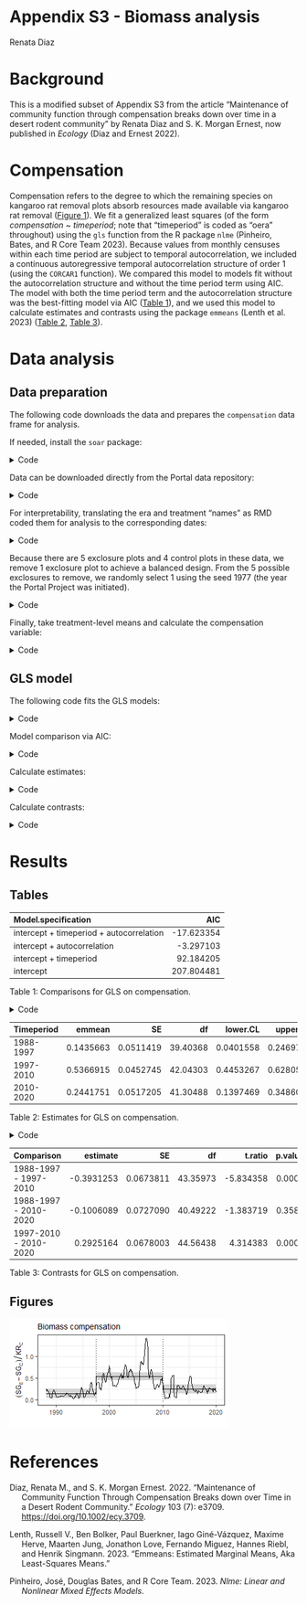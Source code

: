 # Appendix S3 - Biomass analysis
Renata Diaz

# Background

This is a modified subset of Appendix S3 from the article “Maintenance
of community function through compensation breaks down over time in a
desert rodent community” by Renata Diaz and S. K. Morgan Ernest, now
published in *Ecology* (Diaz and Ernest 2022).

# Compensation

Compensation refers to the degree to which the remaining species on
kangaroo rat removal plots absorb resources made available via kangaroo
rat removal ([Figure 1](#fig-plot)). We fit a generalized least squares
(of the form *compensation ~ timeperiod*; note that “timeperiod” is
coded as “oera” throughout) using the `gls` function from the R package
`nlme` (Pinheiro, Bates, and R Core Team 2023). Because values from
monthly censuses within each time period are subject to temporal
autocorrelation, we included a continuous autoregressive temporal
autocorrelation structure of order 1 (using the `CORCAR1` function). We
compared this model to models fit without the autocorrelation structure
and without the time period term using AIC. The model with both the time
period term and the autocorrelation structure was the best-fitting model
via AIC ([Table 1](#tbl-comp)), and we used this model to calculate
estimates and contrasts using the package `emmeans` (Lenth et al. 2023)
([Table 2](#tbl-ests), [Table 3](#tbl-contrasts)).

# Data analysis

## Data preparation

The following code downloads the data and prepares the `compensation`
data frame for analysis.

If needed, install the `soar` package:

<details>
<summary>Code</summary>

``` r
remotes::install_github('diazrenata/soar')
```

</details>

Data can be downloaded directly from the Portal data repository:

<details>
<summary>Code</summary>

``` r
plotl <- get_plot_totals(currency = "biomass")

plot_types <- list_plot_types() %>% filter(plot_type == "EE")
```

</details>

For interpretability, translating the era and treatment “names” as RMD
coded them for analysis to the corresponding dates:

<details>
<summary>Code</summary>

``` r
oera_df <- data.frame(
  oera = c("a_pre_pb", "b_pre_reorg", "c_post_reorg"),
  `Timeperiod` = c("1988-1997", "1997-2010", "2010-2020")
)

oplot_df <- data.frame(oplottype = c("CC", "EE"),
                       `Treatment` = c("Control", "Exclosure"))

contrasts_df <- data.frame(
  contrast = c(
    "a_pre_pb - b_pre_reorg",
    "a_pre_pb - c_post_reorg",
    "b_pre_reorg - c_post_reorg"
  ),
  Comparison = c(
    "1988-1997 - 1997-2010",
    "1988-1997 - 2010-2020",
    "1997-2010 - 2010-2020"
  )
)
```

</details>

Because there are 5 exclosure plots and 4 control plots in these data,
we remove 1 exclosure plot to achieve a balanced design. From the 5
possible exclosures to remove, we randomly select 1 using the seed 1977
(the year the Portal Project was initiated).

<details>
<summary>Code</summary>

``` r
plot_types <- plot_types  %>% 
  filter(plot_type == "EE")

set.seed(1977) 
remove_plot <- sample(plot_types$plot, 1, F) # results in removing plot 19

plotl <- plotl %>%
  filter(plot != remove_plot)
```

</details>

Finally, take treatment-level means and calculate the compensation
variable:

<details>
<summary>Code</summary>

``` r
# Treatment-level means:
treatl <- plots_to_treatment_means(plotl) 

# Format column types
treatl <- treatl %>%
  mutate(censusdate = as.Date(censusdate),
         oera = ordered(oera),
         oplottype = ordered(oplottype))

compensation <- get_compensation(treatl)
```

</details>

## GLS model

The following code fits the GLS models:

<details>
<summary>Code</summary>

``` r
comp_mean_gls <-
  gls(smgran_comp ~ oera,
      correlation = corCAR1(form = ~ period),
      data = compensation)

comp_mean_gls_notime <-
  gls(smgran_comp ~ 1,
      correlation = corCAR1(form = ~ period),
      data = compensation)

comp_mean_gls_noautoc <-
  gls(smgran_comp ~ oera, data = compensation)

comp_mean_null <- gls(smgran_comp ~ 1, data = compensation)
```

</details>

Model comparison via AIC:

<details>
<summary>Code</summary>

``` r
compensation_comparison <- data.frame(
  `Model specification` = c(
    "intercept + timeperiod + autocorrelation",
    "intercept + autocorrelation",
    "intercept + timeperiod",
    "intercept"
  ),
  AIC = c(
    AIC(comp_mean_gls),
    AIC(comp_mean_gls_notime),
    AIC(comp_mean_gls_noautoc),
    AIC(comp_mean_null)
  )
)
```

</details>

Calculate estimates:

<details>
<summary>Code</summary>

``` r
comp_mean_gls_emmeans <- emmeans(comp_mean_gls, specs = ~ oera)

compensation_estimates <- oera_df %>%
  left_join(as.data.frame(comp_mean_gls_emmeans)) %>%
  select(-oera)
```

</details>

Calculate contrasts:

<details>
<summary>Code</summary>

``` r
compensation_contrasts <-contrasts_df %>%
  left_join(as.data.frame(pairs(comp_mean_gls_emmeans))) %>%
  mutate(p.value = round(p.value, digits = 4)) %>%
  select(-contrast)
```

</details>

# Results

## Tables

<div id="tbl-comp">

| Model.specification                      |        AIC |
|:-----------------------------------------|-----------:|
| intercept + timeperiod + autocorrelation | -17.623354 |
| intercept + autocorrelation              |  -3.297103 |
| intercept + timeperiod                   |  92.184205 |
| intercept                                | 207.804481 |

Table 1: Comparisons for GLS on compensation.

</div>

<details>
<summary>Code</summary>

``` r
knitr::kable(compensation_estimates)
```

</details>

<div id="tbl-ests">

| Timeperiod |    emmean |        SE |       df |  lower.CL |  upper.CL |
|:-----------|----------:|----------:|---------:|----------:|----------:|
| 1988-1997  | 0.1435663 | 0.0511419 | 39.40368 | 0.0401558 | 0.2469767 |
| 1997-2010  | 0.5366915 | 0.0452745 | 42.04303 | 0.4453267 | 0.6280564 |
| 2010-2020  | 0.2441751 | 0.0517205 | 41.30488 | 0.1397469 | 0.3486034 |

Table 2: Estimates for GLS on compensation.

</div>

<details>
<summary>Code</summary>

``` r
knitr::kable(compensation_contrasts)
```

</details>

<div id="tbl-contrasts">

| Comparison            |   estimate |        SE |       df |   t.ratio | p.value |
|:----------------------|-----------:|----------:|---------:|----------:|--------:|
| 1988-1997 - 1997-2010 | -0.3931253 | 0.0673811 | 43.35973 | -5.834358 |  0.0000 |
| 1988-1997 - 2010-2020 | -0.1006089 | 0.0727090 | 40.49222 | -1.383719 |  0.3588 |
| 1997-2010 - 2010-2020 |  0.2925164 | 0.0678003 | 44.56438 |  4.314383 |  0.0003 |

Table 3: Contrasts for GLS on compensation.

</div>



## Figures

<img src="s3_biomass_as_quarto_files/figure-commonmark/fig-plot-1.png"
id="fig-plot"
alt="Figure 1: Dynamics of biomass and rodent community composition over time. Lines represent the 6-month moving averages of biomass compensation. Dotted vertical lines mark the boundaries between time periods used for statistical analysis. Horizontal lines are time-period estimates from generalized least squares models, and the semitransparent envelopes mark the 95% confidence or credible intervals." />



# References

<div id="refs" class="references csl-bib-body hanging-indent">

<div id="ref-diaz2022" class="csl-entry">

Diaz, Renata M., and S. K. Morgan Ernest. 2022. “Maintenance of
Community Function Through Compensation Breaks down over Time in a
Desert Rodent Community.” *Ecology* 103 (7): e3709.
<https://doi.org/10.1002/ecy.3709>.

</div>

<div id="ref-lenth2023" class="csl-entry">

Lenth, Russell V., Ben Bolker, Paul Buerkner, Iago Giné-Vázquez, Maxime
Herve, Maarten Jung, Jonathon Love, Fernando Miguez, Hannes Riebl, and
Henrik Singmann. 2023. “Emmeans: Estimated Marginal Means, Aka
Least-Squares Means.”

</div>

<div id="ref-pinheiro2023" class="csl-entry">

Pinheiro, José, Douglas Bates, and R Core Team. 2023. *Nlme: Linear and
Nonlinear Mixed Effects Models*.

</div>

</div>
